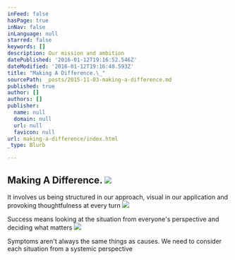 ```yaml
---
inFeed: false
hasPage: true
inNav: false
inLanguage: null
starred: false
keywords: []
description: Our mission and ambition
datePublished: '2016-01-12T19:16:52.546Z'
dateModified: '2016-01-12T19:16:48.593Z'
title: "Making A Difference.\_"
sourcePath: _posts/2015-11-03-making-a-difference.md
published: true
author: []
authors: []
publisher:
  name: null
  domain: null
  url: null
  favicon: null
url: making-a-difference/index.html
_type: Blurb

---
```

## Making A Difference. ![](https://s3-us-west-2.amazonaws.com/the-grid-img/p/639ba3c9ed94a93e87c05031d0c07e2c8cdf2a36.jpg)

It involves us being structured in our approach, visual in our application and provoking thoughtfulness at every turn
![](https://s3-us-west-2.amazonaws.com/the-grid-img/p/c2e885a5e4b6d056a05423933f8f96f343feedfe.jpg)

Success means looking at the situation from everyone's perspective and deciding what matters
![](https://s3-us-west-2.amazonaws.com/the-grid-img/p/e2526da23a9d9526440747cb376495589794158f.jpg)

Symptoms aren't always the same things as causes. We need to consider each situation from a systemic perspective